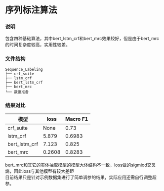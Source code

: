 # 序列标注算法
### 说明
包含四种基础算法，其中bert_lstm_crf和bert_mrc效果较好，但是由于bert_mrc的时间复杂度较高，实用性较差。
### 文件结构
```
Sequence_Labeling
├── crf_suite
├── lstm_crf
├── bert_lstm_crf
├── bert_mrc
└── 数据准备
```
### 结果对比

| 模型 | loss | Macro F1 | 
| ---- | ---- | ---- | 
| crf_suite | None | 0.73|  
| lstm_crf | 5.879 | 0.6983|  
| bert_lstm_crf | 7.123| 0.825 | 
| bert_mrc | 0.2608| 0.8283 | 
bert_mrc和其它的实体抽取模型的模型大体结构不一致，loss做的sigmiod交叉熵，因此loss与其他模型有较大差距  
目前结果只是针对示例数据集进行了简单调参的结果，实际应用还需自行调整超参。